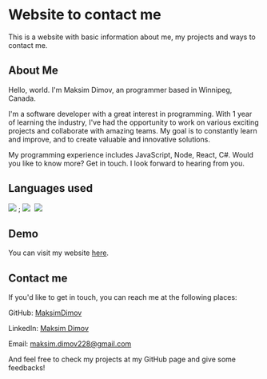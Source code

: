 # Website to contact me
This is a website with basic information about me, my projects and ways to contact me.

## About Me

Hello, world. I'm Maksim Dimov, an programmer based in Winnipeg, Canada.

I'm a software developer with a great interest in programming. With 1 year of learning the industry, I've had the opportunity to work on various exciting projects and collaborate with amazing teams. My goal is to constantly learn and improve, and to create valuable and innovative solutions.

My programming experience includes JavaScript, Node, React, C#. Would you like to know more? Get in touch. I look forward to hearing from you.

## Languages used
<p align="left">
  <img src="https://img.shields.io/badge/javascript-informational?style=for-the-badge&logoColor=black&color=EBEB23"/>&nbsp;;
  <img src="https://img.shields.io/badge/CSS-informational?style=for-the-badge&logoColor=black&color=4121DE"/>&nbsp;
  <img src="https://img.shields.io/badge/HTML-informational?style=for-the-badge&logoColor=black&color=E64444"/>&nbsp;
</p>

## Demo
You can visit my website [here](https://maksimdimov.github.io/my-contact-website/).

## Contact me

If you'd like to get in touch, you can reach me at the following places:

GitHub: [MaksimDimov](https://github.com/MaksimDimov)

LinkedIn: [Maksim Dimov](https://www.linkedin.com/in/maksim-dimov-6027ba299/)

Email: maksim.dimov228@gmail.com

And feel free to check my projects at my GitHub page and give some feedbacks!
